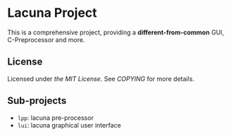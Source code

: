 # Lacuna Project
This is a comprehensive project, providing a **different-from-common** GUI,
C-Preprocessor and more.

## License
Licensed under *the MIT License*. See *COPYING* for more details.

## Sub-projects

* `lpp`: lacuna pre-processor
* `lui`: lacuna graphical user interface

